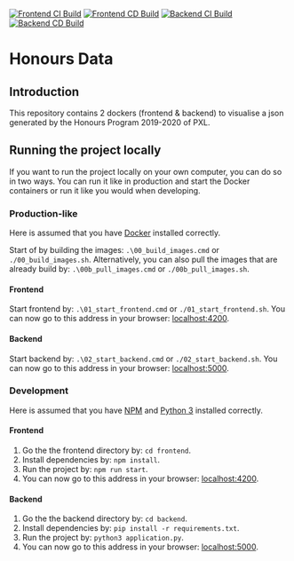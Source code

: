[![Frontend CI Build](https://img.shields.io/azure-devops/build/joachimveulemans/47256f4d-5368-4d3d-b3b8-f728c2a14bd8/9?label=Frontend%20CI%20Build)](https://dev.azure.com/JoachimVeulemans/honours-data/_build?definitionId=9)
[![Frontend CD Build](https://img.shields.io/azure-devops/build/joachimveulemans/47256f4d-5368-4d3d-b3b8-f728c2a14bd8/8?label=Frontend%20CD%20Build)](https://dev.azure.com/JoachimVeulemans/honours-data/_build?definitionId=8)
[![Backend CI Build](https://img.shields.io/azure-devops/build/joachimveulemans/47256f4d-5368-4d3d-b3b8-f728c2a14bd8/7?label=Backend%20CI%20Build)](https://dev.azure.com/JoachimVeulemans/honours-data/_build?definitionId=7)
[![Backend CD Build](https://img.shields.io/azure-devops/build/joachimveulemans/47256f4d-5368-4d3d-b3b8-f728c2a14bd8/6?label=Backend%20CD%20Build)](https://dev.azure.com/JoachimVeulemans/honours-data/_build?definitionId=6)

# Honours Data

## Introduction

This repository contains 2 dockers (frontend & backend) to visualise a json generated by the Honours Program 2019-2020 of PXL.

## Running the project locally

If you want to run the project locally on your own computer, you can do so in two ways. You can run it like in production and start the Docker containers or run it like you would when developing.

### Production-like

Here is assumed that you have [Docker](https://www.docker.com/get-started) installed correctly.

Start of by building the images: `.\00_build_images.cmd` or `./00_build_images.sh`. Alternatively, you can also pull the images that are already build by: `.\00b_pull_images.cmd` or `./00b_pull_images.sh`.

#### Frontend

Start frontend by: `.\01_start_frontend.cmd` or `./01_start_frontend.sh`. You can now go to this address in your browser: [localhost:4200](http://localhost:4200).

#### Backend

Start backend by: `.\02_start_backend.cmd` or `./02_start_backend.sh`. You can now go to this address in your browser: [localhost:5000](http://localhost:5000).

### Development

Here is assumed that you have [NPM](https://www.npmjs.com/) and [Python 3](https://www.python.org/downloads/) installed correctly.

#### Frontend

1. Go the the frontend directory by: `cd frontend`.
2. Install dependencies by: `npm install`.
3. Run the project by: `npm run start`.
4. You can now go to this address in your browser: [localhost:4200](http://localhost:4200).

#### Backend

1. Go the the backend directory by: `cd backend`.
2. Install dependencies by: `pip install -r requirements.txt`.
3. Run the project by: `python3 application.py`.
4. You can now go to this address in your browser: [localhost:5000](http://localhost:5000).